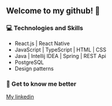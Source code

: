 
## Welcome to my github! :wave:

### :computer: Technologies and Skills
* React.js | React Native
* JavaScript | TypeScript | HTML | CSS
* Java | Intellij IDEA | Spring | REST Api
* PostgreSQL 
* Design patterns



### :woman: Get to know me better
[My linkedin](https://www.linkedin.com/in/gabriela-jasnosz-8b173120b/)






